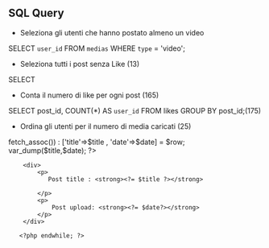 ## SQL Query

- Seleziona gli utenti che hanno postato almeno un video

SELECT `user_id` FROM `medias` WHERE `type` = 'video';

- Seleziona tutti i post senza Like (13)

SELECT

- Conta il numero di like per ogni post (165)

SELECT post_id, COUNT(\*) AS `user_id` FROM likes GROUP BY post_id;(175)

- Ordina gli utenti per il numero di media caricati (25)



<?php while ($row = $result->fetch_assoc()) : 
        ['title'=>$title , 'date'=>$date] = $row;
            var_dump($title,$date); ?>
        <div>
            <p>
               Post title : <strong><?= $title ?></strong> 
                
            </p>
            <p>
                Post upload: <strong><?= $date?></strong>
            </p>
        </div>
            
       <?php endwhile; ?>
